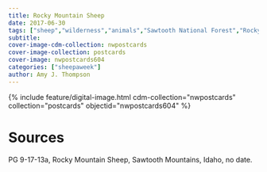 ```yaml
---
title: Rocky Mountain Sheep
date: 2017-06-30
tags: ["sheep","wilderness","animals","Sawtooth National Forest","Rocky Mountains","mountains"]
subtitle: 
cover-image-cdm-collection: nwpostcards
cover-image-collection: postcards
cover-image: nwpostcards604
categories: ["sheepaweek"]
author: Amy J. Thompson
---
```


{% include feature/digital-image.html cdm-collection="nwpostcards" collection="postcards" objectid="nwpostcards604" %}

# Sources

PG 9-17-13a, Rocky Mountain Sheep, Sawtooth Mountains, Idaho, no date.